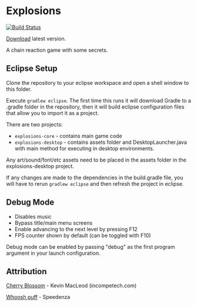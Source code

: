 Explosions
======================
[![Build Status](https://travis-ci.org/Talon876/explosions.png?branch=master)](https://travis-ci.org/Talon876/explosions)

[Download](http://nolat.org/downloads/explosion.jar) latest version.

A chain reaction game with some secrets.

Eclipse Setup
-------------
Clone the repository to your eclipse workspace and open a shell window to this folder.

Execute `gradlew eclipse`. The first time this runs it will download Gradle to a .gradle folder in the repository, then it will build eclipse configuration files that allow you to import it as a project.

There are two projects:

* `explosions-core` - contains main game code
* `explosions-desktop` - contains assets folder and DesktopLauncher.java with main method for executing in desktop environments.

Any art/sound/font/etc assets need to be placed in the assets folder in the explosions-desktop project.

If any changes are made to the dependencies in the build.gradle file, you will have to rerun `gradlew eclipse` and then refresh the project in eclipse.

Debug Mode
----------

* Disables music
* Bypass title/main menu screens
* Enable advancing to the next level by pressing F12
* FPS counter shown by default (can be toggled with F10)

Debug mode can be enabled by passing "debug" as the first program argument in your launch configuration.

Attribution
-----------

[Cherry Blossom](http://incompetech.com/music/royalty-free/?keywords=cherry&Search=Search) - Kevin MacLeod (incompetech.com)

[Whoosh puff](http://www.freesound.org/people/Speedenza/sounds/168109/) - Speedenza